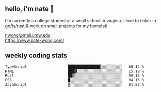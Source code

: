 ## hello, i'm nate 👋
i'm currently a college student at a small school in virginia. i love to tinker in go/ts/rust & work on small projects for my homelab.

nwong@mail.umw.edu <br/>
https://www.nate-wong.com/

## weekly coding stats
<!--START_SECTION:waka-->

```txt
TypeScript                   ███████████████░░░░░░░░░░   60.12 %
HTML                         ███▓░░░░░░░░░░░░░░░░░░░░░   15.18 %
Rust                         ██▒░░░░░░░░░░░░░░░░░░░░░░   09.15 %
CSS                          █░░░░░░░░░░░░░░░░░░░░░░░░   04.16 %
JavaScript                   ▒░░░░░░░░░░░░░░░░░░░░░░░░   01.57 %
```

<!--END_SECTION:waka-->
